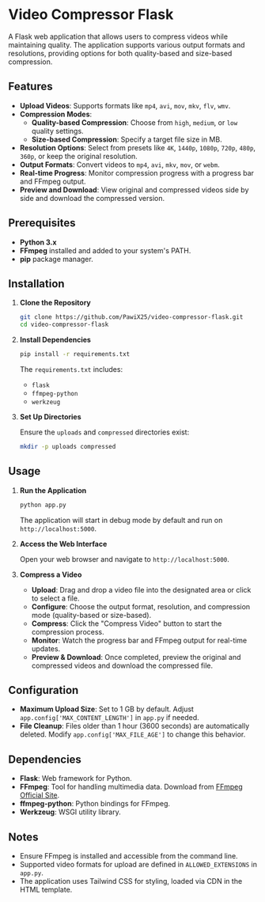 # Video Compressor Flask

A Flask web application that allows users to compress videos while maintaining quality. The application supports various output formats and resolutions, providing options for both quality-based and size-based compression.

## Features

- **Upload Videos**: Supports formats like `mp4`, `avi`, `mov`, `mkv`, `flv`, `wmv`.
- **Compression Modes**:
  - **Quality-based Compression**: Choose from `high`, `medium`, or `low` quality settings.
  - **Size-based Compression**: Specify a target file size in MB.
- **Resolution Options**: Select from presets like `4K`, `1440p`, `1080p`, `720p`, `480p`, `360p`, or keep the original resolution.
- **Output Formats**: Convert videos to `mp4`, `avi`, `mkv`, `mov`, or `webm`.
- **Real-time Progress**: Monitor compression progress with a progress bar and FFmpeg output.
- **Preview and Download**: View original and compressed videos side by side and download the compressed version.

## Prerequisites

- **Python 3.x**
- **FFmpeg** installed and added to your system's PATH.
- **pip** package manager.

## Installation

1. **Clone the Repository**

   ```bash
   git clone https://github.com/PawiX25/video-compressor-flask.git
   cd video-compressor-flask
   ```

2. **Install Dependencies**

   ```bash
   pip install -r requirements.txt
   ```

   The `requirements.txt` includes:

   - `flask`
   - `ffmpeg-python`
   - `werkzeug`

3. **Set Up Directories**

   Ensure the `uploads` and `compressed` directories exist:

   ```bash
   mkdir -p uploads compressed
   ```

## Usage

1. **Run the Application**

   ```bash
   python app.py
   ```

   The application will start in debug mode by default and run on `http://localhost:5000`.

2. **Access the Web Interface**

   Open your web browser and navigate to `http://localhost:5000`.

3. **Compress a Video**

   - **Upload**: Drag and drop a video file into the designated area or click to select a file.
   - **Configure**: Choose the output format, resolution, and compression mode (quality-based or size-based).
   - **Compress**: Click the "Compress Video" button to start the compression process.
   - **Monitor**: Watch the progress bar and FFmpeg output for real-time updates.
   - **Preview & Download**: Once completed, preview the original and compressed videos and download the compressed file.

## Configuration

- **Maximum Upload Size**: Set to 1 GB by default. Adjust `app.config['MAX_CONTENT_LENGTH']` in `app.py` if needed.
- **File Cleanup**: Files older than 1 hour (3600 seconds) are automatically deleted. Modify `app.config['MAX_FILE_AGE']` to change this behavior.

## Dependencies

- **Flask**: Web framework for Python.
- **FFmpeg**: Tool for handling multimedia data. Download from [FFmpeg Official Site](https://ffmpeg.org/download.html).
- **ffmpeg-python**: Python bindings for FFmpeg.
- **Werkzeug**: WSGI utility library.

## Notes

- Ensure FFmpeg is installed and accessible from the command line.
- Supported video formats for upload are defined in `ALLOWED_EXTENSIONS` in `app.py`.
- The application uses Tailwind CSS for styling, loaded via CDN in the HTML template.
